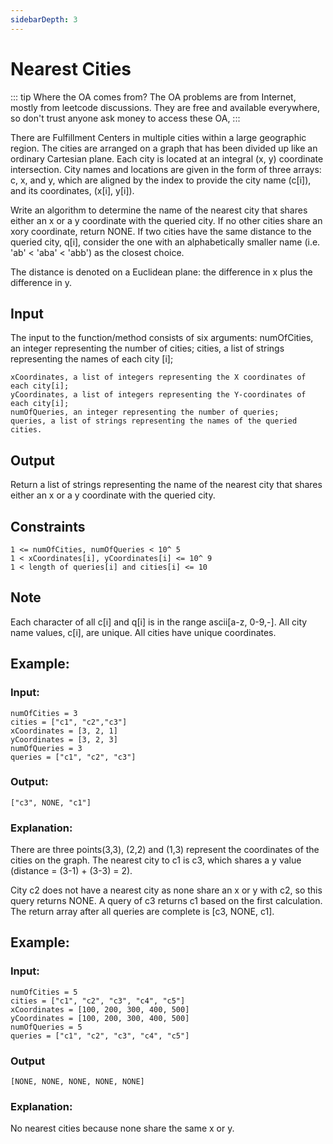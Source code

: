 ```yaml
---
sidebarDepth: 3
---
```

# Nearest Cities

::: tip Where the OA comes from?
The OA problems are from Internet, mostly from leetcode discussions. They are free and available everywhere, so don't trust anyone ask money to access these OA,
:::

There are Fulfillment Centers in multiple cities within a large geographic region. The cities are arranged on a graph that has been divided up like an ordinary Cartesian plane. Each city is located at an integral (x, y) coordinate intersection. City names and locations are given in the form of three arrays: c, x, and y, which are aligned by the index to provide the city name (c[i]), and its coordinates, (x[i], y[i]).

Write an algorithm to determine the name of the nearest city that shares either an x or a y coordinate with the queried city. If no other cities share an xory coordinate, return NONE. If two cities have the same distance to the queried city, q[i], consider the one with an alphabetically smaller name (i.e. 'ab' < 'aba' < 'abb') as the closest choice.

The distance is denoted on a Euclidean plane: the difference in x plus the difference in y.

## Input
The input to the function/method consists of six arguments:
numOfCities, an integer representing the number of cities;
cities, a list of strings representing the names of each city [i];

    xCoordinates, a list of integers representing the X coordinates of each city[i];
    yCoordinates, a list of integers representing the Y-coordinates of each city[i];
    numOfQueries, an integer representing the number of queries;
    queries, a list of strings representing the names of the queried cities.

## Output

Return a list of strings representing the name of the nearest city that shares either an x or a y coordinate with the queried city.

## Constraints

    1 <= numOfCities, numOfQueries < 10^ 5
    1 < xCoordinates[i], yCoordinates[i] <= 10^ 9
    1 < length of queries[i] and cities[i] <= 10

## Note
Each character of all c[i] and q[i] is in the range ascii[a-z, 0-9,-].
All city name values, c[i], are unique. All cities have unique coordinates.

## Example:
### Input:

    numOfCities = 3
    cities = ["c1", "c2","c3"]
    xCoordinates = [3, 2, 1]
    yCoordinates = [3, 2, 3]
    numOfQueries = 3
    queries = ["c1", "c2", "c3"]

### Output:

    ["c3", NONE, "c1"]

### Explanation:
There are three points(3,3), (2,2) and (1,3) represent the coordinates of the cities on the graph. The nearest city to c1 is c3, which shares a y value (distance = (3-1) + (3-3) = 2).

City c2 does not have a nearest city as none share an x or y with c2, so this query returns NONE. A query of c3 returns c1 based on the first calculation. The return array after all queries are complete is [c3, NONE, c1].

## Example:
### Input:

    numOfCities = 5
    cities = ["c1", "c2", "c3", "c4", "c5"]
    xCoordinates = [100, 200, 300, 400, 500]
    yCoordinates = [100, 200, 300, 400, 500]
    numOfQueries = 5
    queries = ["c1", "c2", "c3", "c4", "c5"]

### Output

    [NONE, NONE, NONE, NONE, NONE]

### Explanation:
No nearest cities because none share the same x or y.
